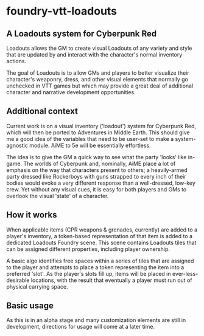 # foundry-vtt-loadouts
## A Loadouts system for Cyberpunk Red
Loadouts allows the GM to create visual Loadouts of any variety and style that are updated by and interact with the character's normal inventory actions.

The goal of Loadouts is to allow GMs and players to better visualize their character's weaponry, dress, and other visual elements that normally go unchecked in VTT games but which may provide a great deal of additional character and narrative development opportunities.

## Additional context
Current work is on a visual inventory ('loadout') system for Cyberpunk Red, which will then be ported to Adventures in Middle Earth. This should give me a good idea of the variables that need to be user-set to make a system-agnostic module. AiME to 5e will be essentially effortless.

The idea is to give the GM a quick way to see what the party 'looks' like in-game. The worlds of Cyberpunk and, nominally, AiME place a lot of emphasis on the way that characters present to others; a heavily-armed party dressed like Rockerboys with guns strapped to every inch of their bodies would evoke a very different response than a well-dressed, low-key crew. Yet without any visual cues, it is easy for both players and GMs to overlook the visual 'state' of a character.

## How it works
When applicable items (CPR weapons & grenades, currently) are added to a player's inventory, a token-based representation of that item is added to a dedicated Loadouts Foundry scene. This scene contains Loadouts tiles that can be assigned different properties, including player ownership.

A basic algo identifies free spaces within a series of tiles that are assigned to the player and attempts to place a token representing the item into a preferred 'slot'. As the player's slots fill up, items will be placed in ever-less-desirable locations, with the result that eventually a player must run out of physical carrying space.

## Basic usage
As this is in an alpha stage and many customization elements are still in development, directions for usage will come at a later time.
